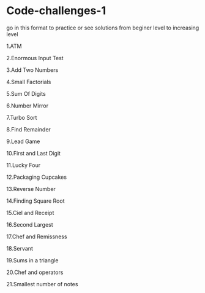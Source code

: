 # Code-challenges-1

go in this format to practice or see solutions from beginer level to increasing level


1.ATM

2.Enormous Input Test

3.Add Two Numbers

4.Small Factorials

5.Sum Of Digits

6.Number Mirror

7.Turbo Sort

8.Find Remainder

9.Lead Game

10.First and Last Digit

11.Lucky Four

12.Packaging Cupcakes

13.Reverse Number

14.Finding Square Root

15.Ciel and Receipt

16.Second Largest

17.Chef and Remissness

18.Servant

19.Sums in a triangle

20.Chef and operators

21.Smallest number of notes
